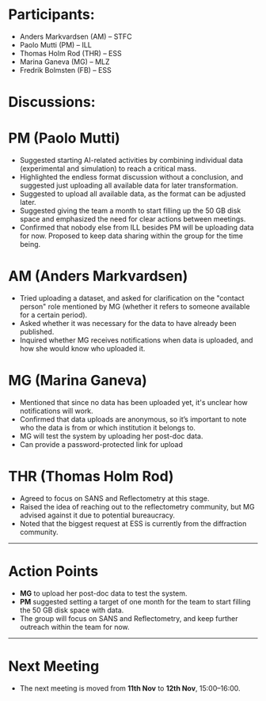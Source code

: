 # Participants:

* Anders Markvardsen (AM) – STFC
* Paolo Mutti (PM) – ILL
* Thomas Holm Rod (THR) – ESS
* Marina Ganeva (MG) – MLZ
* Fredrik Bolmsten (FB) – ESS


# Discussions:

# PM (Paolo Mutti)
- Suggested starting AI-related activities by combining individual data (experimental and simulation) to reach a critical mass.
- Highlighted the endless format discussion without a conclusion, and suggested just uploading all available data for later transformation.
- Suggested to upload all available data, as the format can be adjusted later.
- Suggested giving the team a month to start filling up the 50 GB disk space and emphasized the need for clear actions between meetings.
- Confirmed that nobody else from ILL besides PM will be uploading data for now. Proposed to keep data sharing within the group for the time being.

# AM (Anders Markvardsen)
- Tried uploading a dataset, and asked for clarification on the "contact person" role mentioned by MG (whether it refers to someone available for a certain period).
- Asked whether it was necessary for the data to have already been published.
- Inquired whether MG receives notifications when data is uploaded, and how she would know who uploaded it.

# MG (Marina Ganeva)
- Mentioned that since no data has been uploaded yet, it's unclear how notifications will work.
- Confirmed that data uploads are anonymous, so it’s important to note who the data is from or which institution it belongs to.
- MG will test the system by uploading her post-doc data.
- Can provide a password-protected link for upload

# THR (Thomas Holm Rod)
- Agreed to focus on SANS and Reflectometry at this stage.
- Raised the idea of reaching out to the reflectometry community, but MG advised against it due to potential bureaucracy.
- Noted that the biggest request at ESS is currently from the diffraction community.

---

# Action Points

- **MG** to upload her post-doc data to test the system.
- **PM** suggested setting a target of one month for the team to start filling the 50 GB disk space with data.
- The group will focus on SANS and Reflectometry, and keep further outreach within the team for now.

---

# Next Meeting

- The next meeting is moved from **11th Nov** to **12th Nov**, 15:00–16:00.
